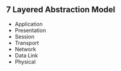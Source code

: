 ## 7 Layered Abstraction Model
- Application
- Presentation
- Session
- Transport
- Network
- Data Link
- Physical